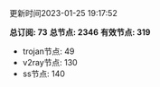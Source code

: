 更新时间2023-01-25 19:17:52

**总订阅: 73**
**总节点: 2346**
**有效节点: 319**
- trojan节点: 49
- v2ray节点: 130
- ss节点: 140
